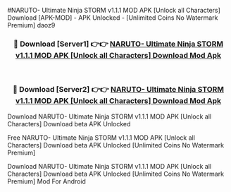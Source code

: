 #NARUTO- Ultimate Ninja STORM v1.1.1 MOD APK [Unlock all Characters] Download [APK-MOD] - APK Unlocked - [Unlimited Coins No Watermark Premium] daoz9



<div align="center">

<h3>🔴 Download [Server1] 👉👉 <a href="https://momento.my/?title=NARUTO-_Ultimate_Ninja_STORM_v1.1.1_MOD_APK_[Unlock_all_Characters]_Download">NARUTO- Ultimate Ninja STORM v1.1.1 MOD APK [Unlock all Characters] Download Mod Apk</a></h3><br>

<h3>🔴 Download [Server2] 👉👉 <a href="https://momento.my/?title=NARUTO-_Ultimate_Ninja_STORM_v1.1.1_MOD_APK_[Unlock_all_Characters]_Download">NARUTO- Ultimate Ninja STORM v1.1.1 MOD APK [Unlock all Characters] Download Mod Apk</a></h3>
</div>



Download NARUTO- Ultimate Ninja STORM v1.1.1 MOD APK [Unlock all Characters] Download beta APK Unlocked

Free NARUTO- Ultimate Ninja STORM v1.1.1 MOD APK [Unlock all Characters] Download beta APK Unlocked [Unlimited Coins No Watermark Premium]

Download NARUTO- Ultimate Ninja STORM v1.1.1 MOD APK [Unlock all Characters] Download beta APK Unlocked [Unlimited Coins No Watermark Premium] Mod For Android
